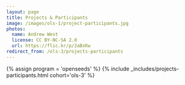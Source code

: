 ```yaml
---
layout: page
title: Projects & Participants
image: /images/ols-1/project-participants.jpg
photos:
  name: Andrew West
  license: CC BY-NC-SA 2.0
  url: https://flic.kr/p/2aBxKw
redirect_from: /ols-3/projects-participants
---
```


{% assign program = 'openseeds' %}
{% include _includes/projects-participants.html cohort='ols-3' %}